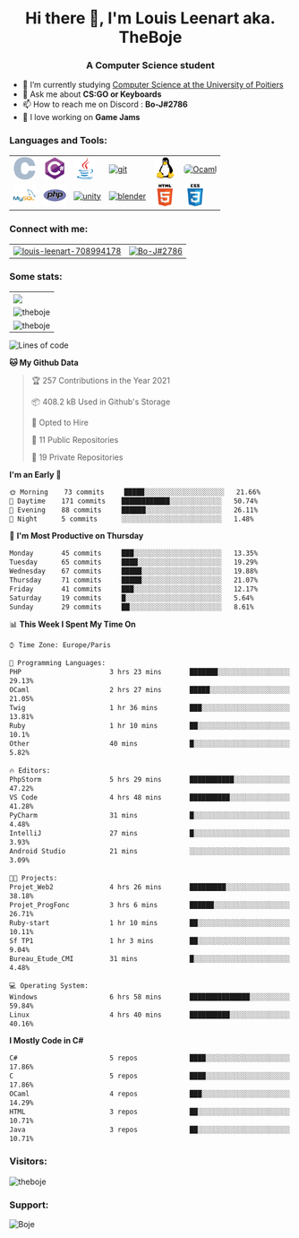 <h1 align="center">Hi there 👋, I'm Louis Leenart aka. TheBoje</h1>
<h3 align="center">A Computer Science student</h3>

- 🔭 I’m currently studying [Computer Science at the University of Poitiers](http://formations.univ-poitiers.fr/fr/index/autre-diplome-niveau-master-AM/autre-diplome-niveau-master-AM/cmi-informatique-JD2XQGVY.html)
- 💬 Ask me about **CS:GO or Keyboards** <!-- TODO Ajouter un svg d'ergodox -->
- 📫 How to reach me on Discord : **Bo-J#2786**
- 🎯 I love working on **Game Jams**

<h3 align="left">Languages and Tools:</h3>
<p align="center"> 
  <table align="center">
    <tr>
      <td><a href="https://www.cprogramming.com/" target="_blank"> <img src="https://raw.githubusercontent.com/devicons/devicon/master/icons/c/c-original.svg" alt="c" width="40" height="40"/> </a> 
      <td><a href="https://www.w3schools.com/cs/" target="_blank"> <img src="https://raw.githubusercontent.com/devicons/devicon/master/icons/csharp/csharp-original.svg" alt="csharp" width="40" height="40"/> </a> 
      <td><a href="https://www.java.com" target="_blank"> <img src="https://raw.githubusercontent.com/devicons/devicon/master/icons/java/java-original.svg" alt="java" width="40" height="40"/> </a> 
      <td><a href="https://git-scm.com/" target="_blank"> <img src="https://www.vectorlogo.zone/logos/git-scm/git-scm-icon.svg" alt="git" width="40" height="40"/> </a>
      <td><a href="https://www.linux.org/" target="_blank"> <img src="https://raw.githubusercontent.com/devicons/devicon/master/icons/linux/linux-original.svg" alt="linux" width="40" height="40"/> </a> 
      <td><a href="" target="_blank"> <img src="https://ocaml.org/img/OCaml_Sticker.svg" alt="Ocaml" width="40" height="40" style="border-radius: 5px;"/> </a>
    <tr>
      <td><a href="https://www.mysql.com/" target="_blank"> <img src="https://raw.githubusercontent.com/devicons/devicon/master/icons/mysql/mysql-original-wordmark.svg" alt="mysql" width="40" height="40"/> </a>
      <td><a href="https://www.php.net" target="_blank"> <img src="https://raw.githubusercontent.com/devicons/devicon/master/icons/php/php-original.svg" alt="php" width="40" height="40"/> </a>
      <td><a href="https://unity.com/" target="_blank"> <img src="https://www.vectorlogo.zone/logos/unity3d/unity3d-icon.svg" alt="unity" width="40" height="40"/> </a>
      <td><a href="https://www.blender.org/" target="_blank"> <img src="https://download.blender.org/branding/community/blender_community_badge_white.svg" alt="blender" width="40" height="40"/> </a> 
      <td><a href="https://www.w3.org/html/" target="_blank"> <img src="https://raw.githubusercontent.com/devicons/devicon/master/icons/html5/html5-original-wordmark.svg" alt="html5" width="40" height="40"/> </a>
      <td><a href="https://www.w3schools.com/css/" target="_blank"> <img src="https://raw.githubusercontent.com/devicons/devicon/master/icons/css3/css3-original-wordmark.svg" alt="css3" width="40" height="40"/> </a>  
  </table>
  
</p>

<h3 align="left">Connect with me:</h3>
<p align="left">
  <table align="center">
    <tr>
      <td><a href="https://linkedin.com/in/louis-leenart-708994178" target="blank"><img align="center" src="https://cdn.jsdelivr.net/npm/simple-icons@3.0.1/icons/linkedin.svg" alt="louis-leenart-708994178" height="40" width="40"/></a>
      <td><a href="https://discord.gg/Bo-J#2786" target="blank"><img align="center" src="https://cdn.jsdelivr.net/npm/simple-icons@3.0.1/icons/discord.svg" alt="Bo-J#2786" height="40" width="40"/></a> 
  </table>
</p>

<h3 align="left">Some stats:</h3>
<p align="center">
  <table align="center">
    <tr><td><img align="center" src="https://github-readme-stats.vercel.app/api?username=TheBoje&show_icons=true&theme=dark&count_private=true" />
    <tr><td><img align="center" src="https://github-readme-streak-stats.herokuapp.com/?user=theboje&theme=dark&count_private=true&" alt="theboje" />
    <tr><td><img align="center" src="https://github-readme-stats.vercel.app/api/wakatime?username=Bo_J&theme=dark" alt="theboje" />
  </table>
</p>

<!--START_SECTION:waka-->
![Lines of code](https://img.shields.io/badge/From%20Hello%20World%20I%27ve%20Written-599543%20lines%20of%20code-blue)

**🐱 My Github Data** 

> 🏆 257 Contributions in the Year 2021
 > 
> 📦 408.2 kB Used in Github's Storage 
 > 
> 💼 Opted to Hire
 > 
> 📜 11 Public Repositories 
 > 
> 🔑 19 Private Repositories  
 > 
**I'm an Early 🐤** 

```text
🌞 Morning    73 commits     █████░░░░░░░░░░░░░░░░░░░░   21.66% 
🌆 Daytime    171 commits    ████████████░░░░░░░░░░░░░   50.74% 
🌃 Evening    88 commits     ██████░░░░░░░░░░░░░░░░░░░   26.11% 
🌙 Night      5 commits      ░░░░░░░░░░░░░░░░░░░░░░░░░   1.48%

```
📅 **I'm Most Productive on Thursday** 

```text
Monday       45 commits     ███░░░░░░░░░░░░░░░░░░░░░░   13.35% 
Tuesday      65 commits     ████░░░░░░░░░░░░░░░░░░░░░   19.29% 
Wednesday    67 commits     █████░░░░░░░░░░░░░░░░░░░░   19.88% 
Thursday     71 commits     █████░░░░░░░░░░░░░░░░░░░░   21.07% 
Friday       41 commits     ███░░░░░░░░░░░░░░░░░░░░░░   12.17% 
Saturday     19 commits     █░░░░░░░░░░░░░░░░░░░░░░░░   5.64% 
Sunday       29 commits     ██░░░░░░░░░░░░░░░░░░░░░░░   8.61%

```


📊 **This Week I Spent My Time On** 

```text
⌚︎ Time Zone: Europe/Paris

💬 Programming Languages: 
PHP                      3 hrs 23 mins       ███████░░░░░░░░░░░░░░░░░░   29.13% 
OCaml                    2 hrs 27 mins       █████░░░░░░░░░░░░░░░░░░░░   21.05% 
Twig                     1 hr 36 mins        ███░░░░░░░░░░░░░░░░░░░░░░   13.81% 
Ruby                     1 hr 10 mins        ██░░░░░░░░░░░░░░░░░░░░░░░   10.1% 
Other                    40 mins             █░░░░░░░░░░░░░░░░░░░░░░░░   5.82%

🔥 Editors: 
PhpStorm                 5 hrs 29 mins       ███████████░░░░░░░░░░░░░░   47.22% 
VS Code                  4 hrs 48 mins       ██████████░░░░░░░░░░░░░░░   41.28% 
PyCharm                  31 mins             █░░░░░░░░░░░░░░░░░░░░░░░░   4.48% 
IntelliJ                 27 mins             █░░░░░░░░░░░░░░░░░░░░░░░░   3.93% 
Android Studio           21 mins             ░░░░░░░░░░░░░░░░░░░░░░░░░   3.09%

🐱‍💻 Projects: 
Projet_Web2              4 hrs 26 mins       █████████░░░░░░░░░░░░░░░░   38.18% 
Projet_ProgFonc          3 hrs 6 mins        ██████░░░░░░░░░░░░░░░░░░░   26.71% 
Ruby-start               1 hr 10 mins        ██░░░░░░░░░░░░░░░░░░░░░░░   10.11% 
Sf TP1                   1 hr 3 mins         ██░░░░░░░░░░░░░░░░░░░░░░░   9.04% 
Bureau_Etude_CMI         31 mins             █░░░░░░░░░░░░░░░░░░░░░░░░   4.48%

💻 Operating System: 
Windows                  6 hrs 58 mins       ███████████████░░░░░░░░░░   59.84% 
Linux                    4 hrs 40 mins       ██████████░░░░░░░░░░░░░░░   40.16%

```

**I Mostly Code in C#** 

```text
C#                       5 repos             ████░░░░░░░░░░░░░░░░░░░░░   17.86% 
C                        5 repos             ████░░░░░░░░░░░░░░░░░░░░░   17.86% 
OCaml                    4 repos             ███░░░░░░░░░░░░░░░░░░░░░░   14.29% 
HTML                     3 repos             ██░░░░░░░░░░░░░░░░░░░░░░░   10.71% 
Java                     3 repos             ██░░░░░░░░░░░░░░░░░░░░░░░   10.71%

```



<!--END_SECTION:waka-->

<h3 align="left">Visitors:</h3>
<p><img align="center" src="https://visitor-badge.glitch.me/badge?page_id=TheBoje" alt="theboje" /></p>

<h3 align="left">Support:</h3>
<p><a href="https://www.buymeacoffee.com/Boje"> <img align="left" src="https://cdn.buymeacoffee.com/buttons/v2/default-yellow.png" height="50" width="210" alt="Boje" /></a></p>